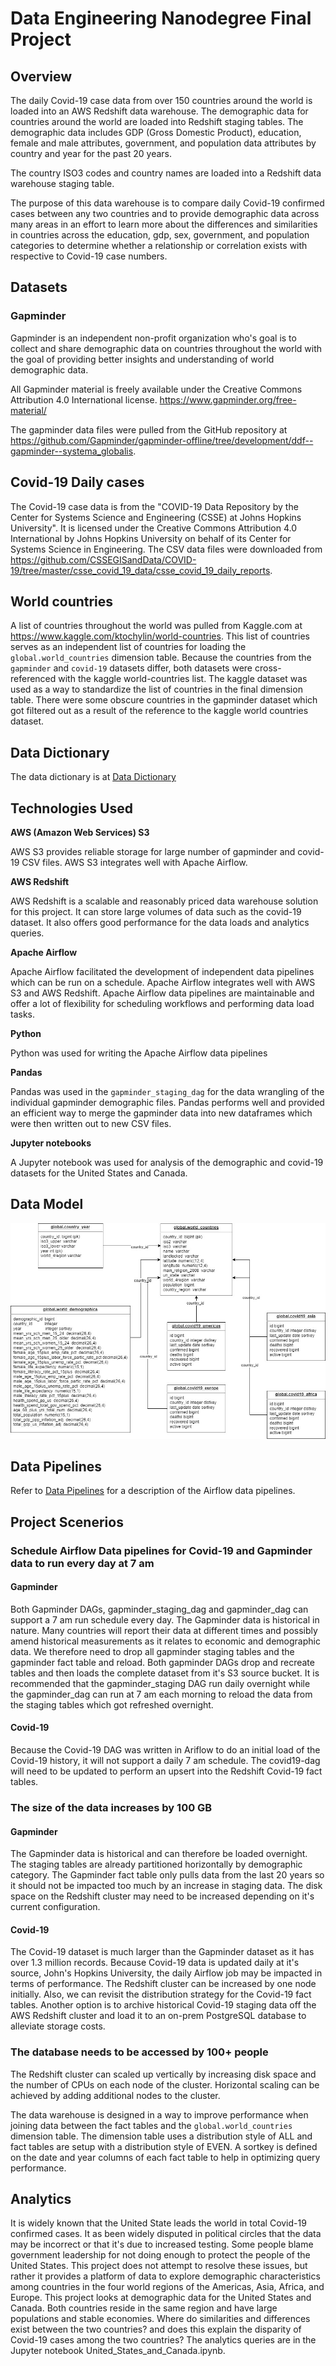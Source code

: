 # Data Engineering Nanodegree Final Project

## Overview



The daily Covid-19 case data from over 150 countries around the world is loaded into an
AWS Redshift data warehouse.  The demographic data for countries around the world
are loaded into Redshift staging tables. The demographic data includes GDP (Gross Domestic Product),
education, female and male attributes, government, and population data attributes by country
and year for the past 20 years.

The country ISO3 codes and country names are loaded into a Redshift data warehouse staging table.

The purpose of this data warehouse is to compare daily Covid-19 confirmed cases between any two countries and to provide demographic data across many areas in an effort to learn more about the differences and similarities in countries across the education, gdp, sex, government, and population categories to determine whether a relationship or correlation exists with respective to Covid-19 case numbers.

## Datasets

### Gapminder

Gapminder is an independent non-profit organization who's goal is to collect and share demographic data on countries throughout the world with the goal of providing better insights and understanding of world demographic data.  

All Gapminder material is freely available under the Creative Commons Attribution 4.0 International license.
https://www.gapminder.org/free-material/

The gapminder data files were pulled from the GitHub repository at https://github.com/Gapminder/gapminder-offline/tree/development/ddf--gapminder--systema_globalis.

## Covid-19 Daily cases

The Covid-19 case data is from the "COVID-19 Data Repository by the Center for Systems Science and Engineering (CSSE) at Johns Hopkins University".  It is licensed under the Creative Commons Attribution 4.0 International by Johns Hopkins University on behalf of its Center for Systems Science in Engineering. The CSV data files were downloaded from https://github.com/CSSEGISandData/COVID-19/tree/master/csse_covid_19_data/csse_covid_19_daily_reports.

## World countries
A list of countries throughout the world was pulled from Kaggle.com at https://www.kaggle.com/ktochylin/world-countries. This list of countries serves as an independent list of countries for loading the `global.world_countries` dimension table. Because the countries from the `gapminder` and `covid-19` datasets differ, both datasets were cross-referenced with the kaggle world-countries list. The kaggle dataset was used as a way to standardize
the list of countries in the final dimension table.  There were some obscure countries in the gapminder dataset which got filtered out as a result of the reference to the kaggle world countries dataset.

## Data Dictionary
The data dictionary is at <a href="Data%20Dictionary.md" target="_blank">Data Dictionary</a>

## Technologies Used
**AWS (Amazon Web Services) S3**

AWS S3 provides reliable storage for large number of gapminder and covid-19 CSV files. AWS S3 integrates well with Apache Airflow.

**AWS Redshift**

AWS Redshift is a scalable and reasonably priced data warehouse solution for this project. It can store large volumes of data such as the covid-19 dataset. It also offers good performance for the data loads and analytics queries.

**Apache Airflow**

Apache Airflow facilitated the development of independent data pipelines which can be run on a schedule.  Apache Airflow integrates well with AWS S3 and AWS Redshift.  Apache Airflow data pipelines are maintainable and offer a lot of flexibility for scheduling workflows and performing data load tasks.

**Python**

Python was used for writing the Apache Airflow data pipelines

**Pandas**

Pandas was used in the `gapminder_staging_dag` for the data wrangling of the individual gapminder demographic files.  Pandas performs well and provided an efficient way to merge the gapminder data into new dataframes which were then written out to new CSV files.

**Jupyter notebooks**

A Jupyter notebook was used for analysis of the demographic and covid-19 datasets for the United States and Canada.

## Data Model

![](images/dend%20final%20project%20data%20model.jpg)

## Data Pipelines
Refer to <a href="Data%20Pipelines.md" target="_blank">Data Pipelines</a> for a description of the Airflow data pipelines.

## Project Scenerios

### Schedule Airflow Data pipelines for Covid-19 and Gapminder data to run every day at 7 am

#### Gapminder

Both Gapminder DAGs, gapminder_staging_dag and gapminder_dag can support a 7 am run schedule every day.  The Gapminder data is historical in nature.
Many countries will report their data at different times and possibly amend historical measurements as it relates to economic and demographic data. We therefore need to drop all gapminder staging tables and the gapminder fact table and reload. Both gapminder DAGs drop and recreate tables and then loads the complete dataset from it's S3 source bucket.  It is recommended that the gapminder_staging DAG run daily overnight while the gapminder_dag can run at 7 am each morning to reload the data from the staging tables which got refreshed overnight.


#### Covid-19

Because the Covid-19 DAG was written in Ariflow to do an initial load of the Covid-19 history, it will not support a daily 7 am schedule.  The covid19-dag will need to be updated to perform an upsert into the Redshift Covid-19 fact tables.


### The size of the data increases by 100 GB

#### Gapminder

The Gapminder data is historical and can therefore be loaded overnight.  The staging tables are already partitioned horizontally by demographic category.  The Gapminder fact table only pulls data from the last 20 years so it should not be impacted too much by an increase in staging data. The disk space on the Redshift cluster may need to be increased depending on it's current configuration.

#### Covid-19

The Covid-19 dataset is much larger than the Gapminder dataset as it has over 1.3 million records. Because Covid-19 data is updated daily at it's source, John's Hopkins University, the daily Airflow job may be impacted in terms of performance.  The Redshift cluster can be increased by one node initially.  Also, we can revisit the distribution strategy for the Covid-19 fact tables.  Another option is to archive historical Covid-19 staging data off the AWS Redshift cluster and load it to an on-prem PostgreSQL database to alleviate storage costs.

### The database needs to be accessed by 100+ people

The Redshift cluster can scaled up vertically by increasing disk space and the number of CPUs on each node of the cluster.  Horizontal scaling can be achieved by adding additional nodes to the cluster. 

The data warehouse is designed in a way to improve performance when joining data between the fact tables and the `global.world_countries` dimension table.  The dimension table uses a distribution style of ALL and fact tables are setup with a distribution style of EVEN. A sortkey is defined on the date and year columns of each fact table to help in optimizing query performance.

## Analytics

It is widely known that the United State leads the world in total Covid-19 confirmed cases. It as been widely disputed in political circles that the data may be incorrect or that it's due to increased testing.  Some people blame government leadership for not doing enough to protect the people of the United States.  This project does not attempt to resolve these issues, but rather it provides a platform of data to explore demographic characteristics among countries in the four world regions of the Americas, Asia, Africa, and Europe. This project looks at demographic data for the United States and Canada.  Both countries reside in the same region and have large populations and stable economies. Where do similarities and differences exist between the two countries? and does this explain the disparity of Covid-19 cases among the two countries? The analytics queries are in the Jupyter notebook  United_States_and_Canada.ipynb.
